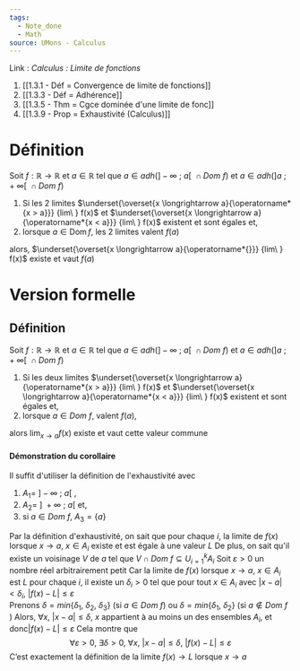 ```yaml
---
tags:
  - Note_done
  - Math
source: UMons - Calculus
---
```


Link :
_Calculus : Limite de fonctions_
1. [[1.3.1 - Déf = Convergence de limite de fonctions]]
2. [[1.3.3 - Déf = Adhérence]]
3. [[1.3.5 - Thm = Cgce dominée d'une limite de fonc]]
4. [[1.3.9 - Prop = Exhaustivité (Calculus)]]

# Définition
Soit $f : \mathbb{R} \to \mathbb{R}$ et $a \in \mathbb{R}$ tel que 
$a \in adh(]-\infty\ ;\ a[\ \cap Dom\ f)$ et $a \in adh(]a\ ;\ +\infty[\ \cap Dom\ f)$ 
1. Si les 2 limites $\underset{\overset{x \longrightarrow a}{\operatorname*{x > a}}} {lim\ }  f(x)$ et $\underset{\overset{x \longrightarrow a}{\operatorname*{x < a}}} {lim\ }  f(x)$ existent et sont égales et,
2. lorsque $a \in \operatorname{Dom}f$, les 2 limites valent $f(a)$ 

alors, $\underset{\overset{x \longrightarrow a}{\operatorname*{}}} {lim\ }  f(x)$ existe et vaut $f(a)$ 
# Version formelle
## Définition
Soit $f : \mathbb{R} \to \mathbb{R}$ et $a \in \mathbb{R}$ tel que $a \in adh(]-\infty\ ;\ a[\ \cap Dom\ f)$ et $a \in adh(]a\ ;\ +\infty[\ \cap Dom\ f)$ 
1. Si les deux limites $\underset{\overset{x \longrightarrow a}{\operatorname*{x > a}}} {lim\ }  f(x)$ et $\underset{\overset{x \longrightarrow a}{\operatorname*{x < a}}} {lim\ }  f(x)$ existent et sont égales et,
2. lorsque $a \in Dom\ f$, valent $f(a)$, 

alors $\operatorname*{lim}_{x\rightarrow a} f(x)$ existe et vaut cette valeur commune

#### Démonstration du corollaire
Il suffit d'utiliser la définition de l'exhaustivité avec 
1. $A_1 =\ ]-\infty\ ;\ a[$ , 
2. $A_2 =\ ]\ +\infty\ ;\ a[$ et, 
3. si $a \in Dom\ f,\ A_3 = \{ a \}$ 

Par la définition d'exhaustivité, on sait que pour chaque $i$, la limite de $f(x)$ lorsque $x \to a,\ x \in A_i$ existe et est égale à une valeur $L$ 
De plus, on sait qu'il existe un voisinage $V$ de $a$ tel que $V \cap Dom\ f \subseteq U^{k}_{i=1}A_i$ 
Soit $\varepsilon > 0$ un nombre réel arbitrairement petit 
Car la limite de $f(x)$ lorsque $x \to a,\ x \in A_i$ est $L$ pour chaque $i$, il existe un $\delta_i > 0$ tel que pour tout $x \in A_i$ avec $|x-a| < \delta_i,\ |f(x) - L | \le \varepsilon$  
Prenons $\delta = min\{ \delta_1,\ \delta_2,\ \delta_3 \}$ (si $a \in Dom\ f$) ou $\delta = min\{ \delta_1,\ \delta_2\}$ (si $a \notin Dom\ f$ )
Alors, $\forall x,\ |x-a| \le \delta$, $x$ appartient à au moins un des ensembles $A_i$, et donc ​$|f(x) - L | \le \varepsilon$ 
Cela montre que $$\forall \varepsilon > 0,\ \exists \delta > 0,\ \forall x,\ |x-a| \le \delta,\ |f(x)-L| \le \varepsilon$$
C’est exactement la définition de la limite $f(x)→L$ lorsque $x→a$
